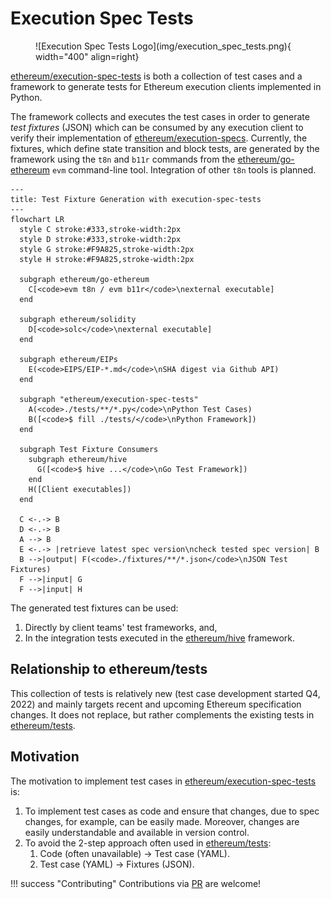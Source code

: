 # Execution Spec Tests

<figure markdown>
 ![Execution Spec Tests Logo](img/execution_spec_tests.png){ width="400" align=right}
</figure>

[ethereum/execution-spec-tests](https://github.com/ethereum/execution-spec-tests) is both a collection of test cases and a framework to generate tests for Ethereum execution clients implemented in Python.

The framework collects and executes the test cases in order to generate _test fixtures_ (JSON) which can be consumed by any execution client to verify their implementation of [ethereum/execution-specs](https://github.com/ethereum/execution-specs). Currently, the fixtures, which define state transition and block tests, are generated by the framework using the `t8n` and `b11r` commands from the [ethereum/go-ethereum](https://github.com/ethereum/go-ethereum) `evm` command-line tool. Integration of other `t8n` tools is planned.

```mermaid
---
title: Test Fixture Generation with execution-spec-tests
---
flowchart LR
  style C stroke:#333,stroke-width:2px
  style D stroke:#333,stroke-width:2px
  style G stroke:#F9A825,stroke-width:2px
  style H stroke:#F9A825,stroke-width:2px
  
  subgraph ethereum/go-ethereum
    C[<code>evm t8n / evm b11r</code>\nexternal executable]
  end

  subgraph ethereum/solidity
    D[<code>solc</code>\nexternal executable]
  end

  subgraph ethereum/EIPs
    E(<code>EIPS/EIP-*.md</code>\nSHA digest via Github API)
  end

  subgraph "ethereum/execution-spec-tests"
    A(<code>./tests/**/*.py</code>\nPython Test Cases)
    B([<code>$ fill ./tests/</code>\nPython Framework])
  end

  subgraph Test Fixture Consumers
    subgraph ethereum/hive
      G([<code>$ hive ...</code>\nGo Test Framework])
    end
    H([Client executables])
  end

  C <-.-> B  
  D <-.-> B
  A --> B
  E <-.-> |retrieve latest spec version\ncheck tested spec version| B
  B -->|output| F(<code>./fixtures/**/*.json</code>\nJSON Test Fixtures)
  F -->|input| G
  F -->|input| H
```

The generated test fixtures can be used:

1. Directly by client teams' test frameworks, and,
2. In the integration tests executed in the [ethereum/hive](https://github.com/ethereum/hive) framework.


## Relationship to ethereum/tests

This collection of tests is relatively new (test case development started Q4, 2022) and mainly targets recent and upcoming Ethereum specification changes. It does not replace, but rather complements the existing tests in [ethereum/tests](https://github.com/ethereum/tests).

## Motivation

The motivation to implement test cases in [ethereum/execution-spec-tests](https://github.com/ethereum/execution-spec-tests) is:

1. To implement test cases as code and ensure that changes, due to spec changes, for example, can be easily made. Moreover, changes are easily understandable and available in version control.
2. To avoid the 2-step approach often used in [ethereum/tests](https://github.com/ethereum/tests):
    1. Code (often unavailable) -> Test case (YAML).
    2. Test case (YAML) -> Fixtures (JSON).

!!! success "Contributing"
    Contributions via [PR](https://github.com/ethereum/execution-spec-tests/pulls) are welcome!
